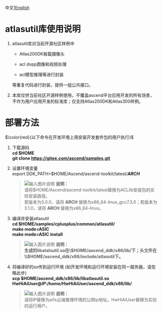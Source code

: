 中文|[English](README_300_EN.md)
# atlasutil库使用说明<a name="ZH-CN_TOPIC_0228768065"></a>
1. atlasutil库对当前开源社区样例中

    - Atlas200DK板载摄像头

    - acl dvpp图像和视频处理

    - acl模型推理等进行封装

    等重复代码进行封装，提供一组公共接口。


2. 本库仅供当前社区开源样例使用，不覆盖ascend平台应用开发的所有场景，不作为用户应用开发的标准库；仅支持Atlas200DK和Atlas300样例。

# 部署方法

$\color{red}{以下命令在开发环境上用安装开发套件包的用户执行}$
1.  下载源码  
 **cd $HOME**   
 **git clone https://gitee.com/ascend/samples.git**   

2.  设置环境变量  
    export DDK_PATH=$HOME/Ascend/ascend-toolkit/latest/**_ARCH_**   
    >![输入图片说明](https://images.gitee.com/uploads/images/2020/1130/162342_1d7d35d7_7401379.png "屏幕截图.png") **说明：**    
         请将$HOME/Ascend/ascend-toolkit/latest替换为ACLlib安装包的实际安装路径。   
         若版本为3.0.0，请将 **ARCH** 替换为x86_64-linux_gcc7.3.0；若版本为3.1.0，请将 **ARCH** 替换为x86_64-linux。 

3.  编译并安装atlasutil   
    **cd $HOME/samples/cplusplus/common/atlasutil/**      
    **make mode=ASIC**  
    **make mode=ASIC install**  
    >![输入图片说明](https://images.gitee.com/uploads/images/2020/1130/162342_1d7d35d7_7401379.png "屏幕截图.png") **说明：**  
    >  **生成的libatalsutil.so在\\$HOME/ascend_ddk/x86/lib/下；头文件在\\$HOME/ascend_ddk/x86/include/atlasutil下。**   

4.  将编译好的so传到运行环境 (如开发环境和运行环境安装在同一服务器，请忽略此步)   
    **scp \$HOME/ascend_ddk/x86/lib/libatlasutil.so HwHiAiUser@_IP_:/home/HwHiAiUser/ascend_ddk/x86/lib/**   

    >![输入图片说明](https://images.gitee.com/uploads/images/2020/1130/162342_1d7d35d7_7401379.png "屏幕截图.png") **说明：**  
     请将IP替换为ai1s云端推理环境的公网ip地址，HwHiAiUser替换为实际的运行用户。

    
 

 

